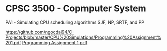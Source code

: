 # CPSC 3500 - Copmputer System

PA1 - Simulating CPU scheduling algorithms SJF, NP, SRTF, and PP

https://github.com/ngocdai94/C-Projects/blob/master/CPU%20Simulations/Programming%20Assignment%201.pdf
[Programming Assignment 1.pdf](https://github.com/ngocdai94/C-Projects/blob/master/CPU%20Simulations/Programming%20Assignment%201.pdf)

